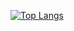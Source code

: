 [![Top Langs](https://github-readme-stats.vercel.app/api/top-langs/?username=wik3d&layout=compact)](https://github.com/wik3d/github-readme-stats)
